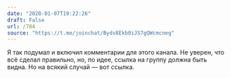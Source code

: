 ```yaml
---
date: "2020-01-07T19:22:26"
draft: False
url: /784
source: "https://t.me/joinchat/Bydv8Ekb0iJS7gQWcmcneg"
---
```


Я так подумал и включил комментарии для этого канала. Не уверен, что всё сделал правильно, но, по идее, ссылка на группу должна быть видна.
Но на всякий случай — вот ссылка.
